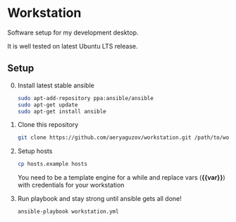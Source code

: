 # Workstation

Software setup for my development desktop.

It is well tested on latest Ubuntu LTS release.

## Setup

0. Install latest stable ansible

    ```bash
    sudo apt-add-repository ppa:ansible/ansible
    sudo apt-get update
    sudo apt-get install ansible
    ```
    
1. Clone this repository

    ```bash
    git clone https://github.com/aeryaguzov/workstation.git /path/to/working/dir && cd /path/to/working/dir
    ```

2. Setup hosts

    ``` bash
    cp hosts.example hosts
    ```
    You need to be a template engine for a while and replace vars (**{{var}}**) with credentials for your workstation
    
3. Run playbook and stay strong until ansible gets all done!

    ```bash
    ansible-playbook workstation.yml
    ```

